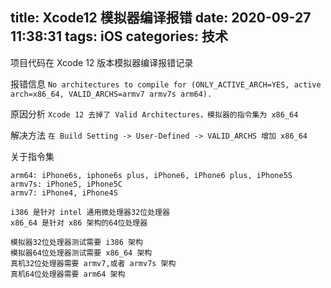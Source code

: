 title: Xcode12 模拟器编译报错
date: 2020-09-27 11:38:31
tags: iOS
categories: 技术
---

项目代码在 Xcode 12 版本模拟器编译报错记录
<!-- more -->

报错信息
`
No architectures to compile for (ONLY_ACTIVE_ARCH=YES, active arch=x86_64, VALID_ARCHS=armv7 armv7s arm64).
`

原因分析
`
Xcode 12 去掉了 Valid Architectures，模拟器的指令集为 x86_64
`

解决方法
`
在 Build Setting -> User-Defined -> VALID_ARCHS 增加 x86_64
`
[](!https://image.sleen.top/hexo/%E6%88%AA%E5%B1%8F2020-09-29%20%E4%B8%8B%E5%8D%882.45.29.png)

关于指令集
```
arm64: iPhone6s, iphone6s plus, iPhone6, iPhone6 plus, iPhone5S
armv7s: iPhone5, iPhone5C
armv7: iPhone4, iPhone4S

i386 是针对 intel 通用微处理器32位处理器
x86_64 是针对 x86 架构的64位处理器

模拟器32位处理器测试需要 i386 架构
模拟器64位处理器测试需要 x86_64 架构
真机32位处理器需要 armv7,或者 armv7s 架构
真机64位处理器需要 arm64 架构
```

